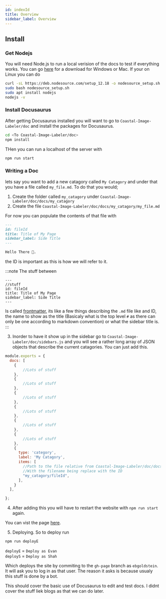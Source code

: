 ```yaml
---
id: indexId
title: Overview
sidebar_label: Overview
---
```



## Install

### Get Nodejs

You will need Node.js to run a local verision of the docs to test if everything works.
You can go [here](https://nodejs.org/en/download/) for a download for Windows or Mac. If your on Linux you can do

```bash title="bash"
curl -sL https://deb.nodesource.com/setup_12.18 -o nodesource_setup.sh
sudo bash nodesource_setup.sh
sudo apt install nodejs
nodejs -v
```

### Install Docusaurus

After getting Docusaurus installed you will want to go to
`Coastal-Image-Labeler/doc` and install the packages for Docusaurus.

```bash title="bash"
cd <To Coastal-Image-Labeler/doc>
npm install
```

THen you can run a localhost of the server with 

```bash title="bash"
npm run start
```

### Writing a Doc

lets say you want to add a new catagory called `My Catagory` and under that you have a file called `my_file.md`. To do that you would;

1. Create the folder called `my_catagory` under `Coastal-Image-Labeler/doc/docs/my_catagory`
2. Create the file `Coastal-Image-Labeler/doc/docs/my_catagory/my_file.md`

For now you can populate the contents of that file with 
```md title="markdown"
---
id: fileId
title: Title of My Page
sidebar_label: Side Title
---

Hello There 👋.
```

the ID is important as this is how we will refer to it.

:::note
The stuff between 
```
---
//stuff
id: fileId
title: Title of My Page
sidebar_label: Side Title
---
```
Is called [frontmatter](https://jekyllrb.com/docs/front-matter/), its like a few things describing the `.md` file like and ID, the name to show as the title (Basicaly what is the top level `#` as there can only be one according to markdown convention) or what the sidebar title is.
:::

3. Inorder to have it show up in the sidebar go to
   `Coastal-Image-Labeler/doc/sidebars.js` and you will see a rather long array
   of JSON objects that describe the current catagories. You can just add this.


```js
module.exports = {
  docs: [
    {
        //Lots of stuff
    },
    {
        //Lots of stuff
    },
    {
        //Lots of stuff
    },
    {
        //Lots of stuff
    },
    {   
        //Lots of stuff
    },
    {
        //Lots of stuff
    },
    {
      type: 'category',
      label: 'My Catagory',
      items: [
        //Path to the file relative from Coastal-Image-Labeler/doc/docs/ 
        //With the filename being replace with the ID 
        "my_catagory/fileId",
      ],
    }
  ],

};

```

4. After adding this you will have to restart the website with `npm run start` again.

You can vist the page [here](../my_catagory/fileId).


5. Deploying. So to deploy run 
```bash title="bash"
npm run deployE
```
`deployE` = `Deploy as Evan`  
`deployS` = `Deploy as Shah`

Which deploys the site by commiting to the `gh-page` branch as `ebgoldstein`. It will ask you to log in as that user. The reason it asks is because usualy this stuff is done by a bot.

This should cover the basic use of Docusaurus to edit and test docs. I didnt cover the stuff liek blogs as that we can do later.